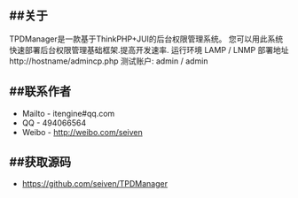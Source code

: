 ##关于
---

TPDManager是一款基于ThinkPHP+JUI的后台权限管理系统。
您可以用此系统快速部署后台权限管理基础框架.提高开发速率.
运行环境
	LAMP / LNMP 
	部署地址 http://hostname/admincp.php
	测试账户: admin / admin

##联系作者
---

* Mailto - itengine#qq.com
* QQ     - 494066564
* Weibo  - http://weibo.com/seiven

##获取源码
---

* https://github.com/seiven/TPDManager